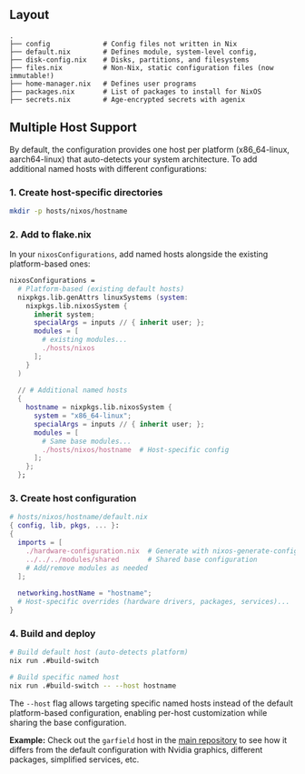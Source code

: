 ## Layout
```
.
├── config             # Config files not written in Nix
├── default.nix        # Defines module, system-level config,
├── disk-config.nix    # Disks, partitions, and filesystems
├── files.nix          # Non-Nix, static configuration files (now immutable!)
├── home-manager.nix   # Defines user programs
├── packages.nix       # List of packages to install for NixOS
├── secrets.nix        # Age-encrypted secrets with agenix
```

## Multiple Host Support

By default, the configuration provides one host per platform (x86_64-linux, aarch64-linux) that auto-detects your system architecture. To add additional named hosts with different configurations:

### 1. Create host-specific directories
```bash
mkdir -p hosts/nixos/hostname
```

### 2. Add to flake.nix
In your `nixosConfigurations`, add named hosts alongside the existing platform-based ones:
```nix
nixosConfigurations = 
  # Platform-based (existing default hosts)
  nixpkgs.lib.genAttrs linuxSystems (system:
    nixpkgs.lib.nixosSystem {
      inherit system;
      specialArgs = inputs // { inherit user; };
      modules = [
        # existing modules...
        ./hosts/nixos
      ];
    }
  )
  
  // # Additional named hosts
  {
    hostname = nixpkgs.lib.nixosSystem {
      system = "x86_64-linux";
      specialArgs = inputs // { inherit user; };
      modules = [
        # Same base modules...
        ./hosts/nixos/hostname  # Host-specific config
      ];
    };
  };
```

### 3. Create host configuration
```nix
# hosts/nixos/hostname/default.nix
{ config, lib, pkgs, ... }:
{
  imports = [
    ./hardware-configuration.nix  # Generate with nixos-generate-config
    ../../../modules/shared       # Shared base configuration
    # Add/remove modules as needed
  ];
  
  networking.hostName = "hostname";
  # Host-specific overrides (hardware drivers, packages, services)...
}
```

### 4. Build and deploy
```bash
# Build default host (auto-detects platform)
nix run .#build-switch

# Build specific named host
nix run .#build-switch -- --host hostname
```

The `--host` flag allows targeting specific named hosts instead of the default platform-based configuration, enabling per-host customization while sharing the base configuration.

**Example:** Check out the `garfield` host in the [main repository](https://github.com/dustinlyones/nixos-config) to see how it differs from the default configuration with Nvidia graphics, different packages, simplified services, etc.
